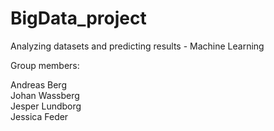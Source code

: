 # BigData_project

Analyzing datasets and predicting results - Machine Learning<br>

Group members:<br>

Andreas Berg <br>
Johan Wassberg <br>
Jesper Lundborg <br>
Jessica Feder <br>
